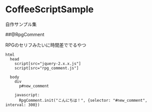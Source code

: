 CoffeeScriptSample
==================

自作サンプル集

##@RpgComment

RPGのセリフみたいに時間差ででるやつ

```slim
html
  head
    script[src="jquery-2.x.x.js"]
    script[src="rpg_comment.js"]

  body
    div
      p#new_comment

    javascript:
      RpgComment.init("こんにちは！", {selector: "#new_comment", interval: 300})
```
